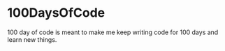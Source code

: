 # 100DaysOfCode
100 day of code is meant to make me keep writing code for 100 days and learn new things. 

